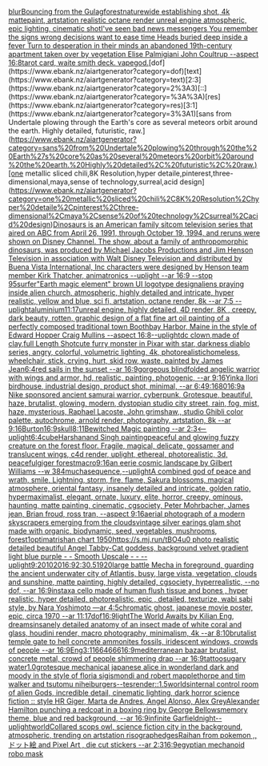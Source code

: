 [blur](https://www.ebank.nz/aiartgenerator?category=blur)[Bouncing from the Gulag](https://www.ebank.nz/aiartgenerator?category=Bouncing%20from%20the%20Gulag)[forest](https://www.ebank.nz/aiartgenerator?category=forest)[nature](https://www.ebank.nz/aiartgenerator?category=nature)[wide establishing shot, 4k mattepaint, artstation  realistic octane render unreal engine atmospheric, epic lighting, cinematic shotI've seen bad news messengers  You remember the signs wrong decisions  want to ease time Heads buried deep inside a fever Turn to desperation in their minds an abandoned 19th-century apartment taken over by vegetation Elise Palmigiani John Coultrup --aspect 16:8](https://www.ebank.nz/aiartgenerator?category=wide%20establishing%20shot%2C%204k%20mattepaint%2C%20artstation%20%20realistic%20octane%20render%20unreal%20engine%20atmospheric%2C%20epic%20lighting%2C%20cinematic%20shotI%27ve%20seen%20bad%20news%20messengers%20%20You%20remember%20the%20signs%20wrong%20decisions%20%20want%20to%20ease%20time%20Heads%20buried%20deep%20inside%20a%20fever%20Turn%20to%20desperation%20in%20their%20minds%20an%20abandoned%2019th-century%20apartment%20taken%20over%20by%20vegetation%20Elise%20Palmigiani%20John%20Coultrup%20--aspect%2016%3A8)[tarot card, waite smith deck. vapegod.](https://www.ebank.nz/aiartgenerator?category=tarot%20card%2C%20waite%20smith%20deck.%20vapegod.)[dof](https://www.ebank.nz/aiartgenerator?category=dof)[text](https://www.ebank.nz/aiartgenerator?category=text)[2:3](https://www.ebank.nz/aiartgenerator?category=2%3A3)[::](https://www.ebank.nz/aiartgenerator?category=%3A%3A)[res](https://www.ebank.nz/aiartgenerator?category=res)[3:1](https://www.ebank.nz/aiartgenerator?category=3%3A1)[sans from Undertale plowing through the Earth's core as several meteors orbit around the earth. Highly detailed, futuristic, raw.](https://www.ebank.nz/aiartgenerator?category=sans%20from%20Undertale%20plowing%20through%20the%20Earth%27s%20core%20as%20several%20meteors%20orbit%20around%20the%20earth.%20Highly%20detailed%2C%20futuristic%2C%20raw.)[one metallic sliced chili,8K Resolution,hyper detaile,pinterest,three-dimensional,maya,sense of technology,surreal,acid design](https://www.ebank.nz/aiartgenerator?category=one%20metallic%20sliced%20chili%2C8K%20Resolution%2Chyper%20detaile%2Cpinterest%2Cthree-dimensional%2Cmaya%2Csense%20of%20technology%2Csurreal%2Cacid%20design)[](https://www.ebank.nz/aiartgenerator?category=)[Dinosaurs is an American family sitcom television series that aired on ABC from April 26, 1991, through October 19, 1994, and reruns were shown on Disney Channel. The show, about a family of anthropomorphic dinosaurs, was produced by Michael Jacobs Productions and Jim Henson Television in association with Walt Disney Television and distributed by Buena Vista International, Inc characters were designed by Henson team member Kirk Thatcher, animatronics --uplight --ar 16:9 --stop 95](https://www.ebank.nz/aiartgenerator?category=Dinosaurs%20is%20an%20American%20family%20sitcom%20television%20series%20that%20aired%20on%20ABC%20from%20April%2026%2C%201991%2C%20through%20October%2019%2C%201994%2C%20and%20reruns%20were%20shown%20on%20Disney%20Channel.%20The%20show%2C%20about%20a%20family%20of%20anthropomorphic%20dinosaurs%2C%20was%20produced%20by%20Michael%20Jacobs%20Productions%20and%20Jim%20Henson%20Television%20in%20association%20with%20Walt%20Disney%20Television%20and%20distributed%20by%20Buena%20Vista%20International%2C%20Inc%20characters%20were%20designed%20by%20Henson%20team%20member%20Kirk%20Thatcher%2C%20animatronics%20--uplight%20--ar%2016%3A9%20--stop%2095)[surfer](https://www.ebank.nz/aiartgenerator?category=surfer)["Earth magic element" brown UI logotype design](https://www.ebank.nz/aiartgenerator?category=%22Earth%20magic%20element%22%20brown%20UI%20logotype%20design)[aliens praying inside alien church, atmospheric, highly detailed and intricate, hyper realistic, yellow and blue, sci fi, artstation, octane render, 8k --ar 7:5 --uplight](https://www.ebank.nz/aiartgenerator?category=aliens%20praying%20inside%20alien%20church%2C%20atmospheric%2C%20highly%20detailed%20and%20intricate%2C%20hyper%20realistic%2C%20yellow%20and%20blue%2C%20sci%20fi%2C%20artstation%2C%20octane%20render%2C%208k%20--ar%207%3A5%20--uplight)[aluminium](https://www.ebank.nz/aiartgenerator?category=aluminium)[11:17](https://www.ebank.nz/aiartgenerator?category=11%3A17)[unreal engine, highly detailed, 4D render, 8K , creepy, dark beauty, rotten, graphic design of a flat fine art oil painting of a perfectly composed traditional town Boothbay Harbor, Maine in the style of Edward Hopper Craig Mullins --aspect 16:8](https://www.ebank.nz/aiartgenerator?category=unreal%20engine%2C%20highly%20detailed%2C%204D%20render%2C%208K%20%2C%20creepy%2C%20dark%20beauty%2C%20rotten%2C%20graphic%20design%20of%20a%20flat%20fine%20art%20oil%20painting%20of%20a%20perfectly%20composed%20traditional%20town%20Boothbay%20Harbor%2C%20Maine%20in%20the%20style%20of%20Edward%20Hopper%20Craig%20Mullins%20--aspect%2016%3A8)[--uplight](https://www.ebank.nz/aiartgenerator?category=--uplight)[dc clown,made of clay,full Length Shot](https://www.ebank.nz/aiartgenerator?category=dc%20clown%2Cmade%20of%20clay%2Cfull%20Length%20Shot)[cute furry monster in Pixar with star, darkness diablo series, angry, colorful, volumetric lighting, 4k, photorealistic](https://www.ebank.nz/aiartgenerator?category=cute%20furry%20monster%20in%20Pixar%20with%20star%2C%20darkness%20diablo%20series%2C%20angry%2C%20colorful%2C%20volumetric%20lighting%2C%204k%2C%20photorealistic)[homeless, wheelchair, stick, crying, hurt, skid row, waste, painted by James Jean](https://www.ebank.nz/aiartgenerator?category=homeless%2C%20wheelchair%2C%20stick%2C%20crying%2C%20hurt%2C%20skid%20row%2C%20waste%2C%20painted%20by%20James%20Jean)[6:4](https://www.ebank.nz/aiartgenerator?category=6%3A4)[red sails in the sunset --ar 16:9](https://www.ebank.nz/aiartgenerator?category=red%20sails%20in%20the%20sunset%20--ar%2016%3A9)[gorgeous blindfolded angelic warrior with wings and armor, hd, realistic, painting, photogenic, --ar 9:16](https://www.ebank.nz/aiartgenerator?category=gorgeous%20blindfolded%20angelic%20warrior%20with%20wings%20and%20armor%2C%20hd%2C%20realistic%2C%20painting%2C%20photogenic%2C%20--ar%209%3A16)[Yinka Ilori birdhouse, industrial design, product shot, minimal, --ar 6:4](https://www.ebank.nz/aiartgenerator?category=Yinka%20Ilori%20birdhouse%2C%20industrial%20design%2C%20product%20shot%2C%20minimal%2C%20--ar%206%3A4)[9:16](https://www.ebank.nz/aiartgenerator?category=9%3A16)[80](https://www.ebank.nz/aiartgenerator?category=80)[16:9](https://www.ebank.nz/aiartgenerator?category=16%3A9)[a Nike sponsored ancient samurai warrior, cyberpunk, Grotesque, beautiful, haze, brutalist, glowing, modern, dystopian studio city street, rain, fog, mist, haze, mysterious, Raphael Lacoste, John grimshaw,, studio Ghibli color palette, autochrome, arnold render, photography, artstation, 8k --ar 9:16](https://www.ebank.nz/aiartgenerator?category=a%20Nike%20sponsored%20ancient%20samurai%20warrior%2C%20cyberpunk%2C%20Grotesque%2C%20beautiful%2C%20haze%2C%20brutalist%2C%20glowing%2C%20modern%2C%20dystopian%20studio%20city%20street%2C%20rain%2C%20fog%2C%20mist%2C%20haze%2C%20mysterious%2C%20Raphael%20Lacoste%2C%20John%20grimshaw%2C%2C%20studio%20Ghibli%20color%20palette%2C%20autochrome%2C%20arnold%20render%2C%20photography%2C%20artstation%2C%208k%20--ar%209%3A16)[Burton](https://www.ebank.nz/aiartgenerator?category=Burton)[16:9](https://www.ebank.nz/aiartgenerator?category=16%3A9)[skull](https://www.ebank.nz/aiartgenerator?category=skull)[8:11](https://www.ebank.nz/aiartgenerator?category=8%3A11)[Bewitched Magic painting --ar 2:3](https://www.ebank.nz/aiartgenerator?category=Bewitched%20Magic%20painting%20--ar%202%3A3)[<--uplight](https://www.ebank.nz/aiartgenerator?category=%3C--uplight)[6:4](https://www.ebank.nz/aiartgenerator?category=6%3A4)[cube](https://www.ebank.nz/aiartgenerator?category=cube)[Harshanand Singh painting](https://www.ebank.nz/aiartgenerator?category=Harshanand%20Singh%20painting)[peaceful and glowing fuzzy creature on the forest floor. Fragile, magical, delicate, gossamer and translucent wings, c4d render, uplight, ethereal, photorealistic, 3d, peaceful](https://www.ebank.nz/aiartgenerator?category=peaceful%20and%20glowing%20fuzzy%20creature%20on%20the%20forest%20floor.%20Fragile%2C%20magical%2C%20delicate%2C%20gossamer%20and%20translucent%20wings%2C%20c4d%20render%2C%20uplight%2C%20ethereal%2C%20photorealistic%2C%203d%2C%20peaceful)[giger forest](https://www.ebank.nz/aiartgenerator?category=giger%20forest)[macro](https://www.ebank.nz/aiartgenerator?category=macro)[9:16](https://www.ebank.nz/aiartgenerator?category=9%3A16)[an eerie cosmic landscape by Gilbert Williams --w 384](https://www.ebank.nz/aiartgenerator?category=an%20eerie%20cosmic%20landscape%20by%20Gilbert%20Williams%20--w%20384)[mucha](https://www.ebank.nz/aiartgenerator?category=mucha)[sequence,](https://www.ebank.nz/aiartgenerator?category=sequence%2C)[--uplight](https://www.ebank.nz/aiartgenerator?category=--uplight)[A combined god of peace and wrath, smile, Lightning, storm, fire, flame, Sakura blossoms, magical atmosphere, oriental fantasy, insanely detailed and intricate, golden ratio, hypermaximalist, elegant, ornate, luxury, elite, horror, creepy, ominous, haunting, matte painting, cinematic, cgsociety, Peter Mohrbacher, James jean, Brian froud, ross tran, --aspect 9:16](https://www.ebank.nz/aiartgenerator?category=A%20combined%20god%20of%20peace%20and%20wrath%2C%20smile%2C%20Lightning%2C%20storm%2C%20fire%2C%20flame%2C%20Sakura%20blossoms%2C%20magical%20atmosphere%2C%20oriental%20fantasy%2C%20insanely%20detailed%20and%20intricate%2C%20golden%20ratio%2C%20hypermaximalist%2C%20elegant%2C%20ornate%2C%20luxury%2C%20elite%2C%20horror%2C%20creepy%2C%20ominous%2C%20haunting%2C%20matte%20painting%2C%20cinematic%2C%20cgsociety%2C%20Peter%20Mohrbacher%2C%20James%20jean%2C%20Brian%20froud%2C%20ross%20tran%2C%20--aspect%209%3A16)[aerial photograph of a modern skyscrapers emerging from the clouds](https://www.ebank.nz/aiartgenerator?category=aerial%20photograph%20of%20a%20modern%20skyscrapers%20emerging%20from%20the%20clouds)[vintage silver earings glam shot made with organic, biodynamic, seed, vegetables, mushrooms, forest](https://www.ebank.nz/aiartgenerator?category=vintage%20silver%20earings%20glam%20shot%20made%20with%20organic%2C%20biodynamic%2C%20seed%2C%20vegetables%2C%20mushrooms%2C%20forest)[1](https://www.ebank.nz/aiartgenerator?category=1)[optimatrishan chart 1950](https://www.ebank.nz/aiartgenerator?category=optimatrishan%20chart%201950)[https://s.mj.run/tBO4u0  photo realistic detailed beautiful Angel Tabby-Cat goddess, background velvet gradient light blue purple - - Smooth Upscale - - --uplight](https://www.ebank.nz/aiartgenerator?category=https%3A//s.mj.run/tBO4u0%20%20photo%20realistic%20detailed%20beautiful%20Angel%20Tabby-Cat%20goddess%2C%20background%20velvet%20gradient%20light%20blue%20purple%20-%20-%20Smooth%20Upscale%20-%20-%20--uplight)[9:20](https://www.ebank.nz/aiartgenerator?category=9%3A20)[1020](https://www.ebank.nz/aiartgenerator?category=1020)[16:9](https://www.ebank.nz/aiartgenerator?category=16%3A9)[](https://www.ebank.nz/aiartgenerator?category=)[2:3](https://www.ebank.nz/aiartgenerator?category=2%3A3)[0.5](https://www.ebank.nz/aiartgenerator?category=0.5)[1920](https://www.ebank.nz/aiartgenerator?category=1920)[large battle Mecha in foreground, guarding the ancient underwater city of Atlantis, busy, large vista, vegetation, clouds and sunshine, matte painting, highly detailed, cgsociety, hyperrealistic, --no dof, --ar 16:9](https://www.ebank.nz/aiartgenerator?category=large%20battle%20Mecha%20in%20foreground%2C%20guarding%20the%20ancient%20underwater%20city%20of%20Atlantis%2C%20busy%2C%20large%20vista%2C%20vegetation%2C%20clouds%20and%20sunshine%2C%20matte%20painting%2C%20highly%20detailed%2C%20cgsociety%2C%20hyperrealistic%2C%20--no%20dof%2C%20--ar%2016%3A9)[instax](https://www.ebank.nz/aiartgenerator?category=instax)[a cello made of human flush tissue and bones , hyper realistic, hyper detailed, photorealistic, epic , detailed, texturize, wabi sabi style, by  Nara Yoshimoto —ar 4:5](https://www.ebank.nz/aiartgenerator?category=a%20cello%20made%20of%20human%20flush%20tissue%20and%20bones%20%2C%20hyper%20realistic%2C%20hyper%20detailed%2C%20photorealistic%2C%20epic%20%2C%20detailed%2C%20texturize%2C%20wabi%20sabi%20style%2C%20by%20%20Nara%20Yoshimoto%20%E2%80%94ar%204%3A5)[chromatic ghost, japanese movie poster, epic, circa 1970 --ar 11:17](https://www.ebank.nz/aiartgenerator?category=chromatic%20ghost%2C%20japanese%20movie%20poster%2C%20epic%2C%20circa%201970%20--ar%2011%3A17)[dof](https://www.ebank.nz/aiartgenerator?category=dof)[16:9](https://www.ebank.nz/aiartgenerator?category=16%3A9)[light](https://www.ebank.nz/aiartgenerator?category=light)[The World Awaits by Kilian Eng, dreams](https://www.ebank.nz/aiartgenerator?category=The%20World%20Awaits%20by%20Kilian%20Eng%2C%20dreams)[insanely detailed  anatomy  of an insect  made of white  coral and glass, houdini render, macro photography,  minimalism, 4k --ar 8:10](https://www.ebank.nz/aiartgenerator?category=insanely%20detailed%20%20anatomy%20%20of%20an%20insect%20%20made%20of%20white%20%20coral%20and%20glass%2C%20houdini%20render%2C%20macro%20photography%2C%20%20minimalism%2C%204k%20--ar%208%3A10)[brutalist temple gate to hell concrete ammonites fossils, iridescent windows, crowds of people --ar 16:9](https://www.ebank.nz/aiartgenerator?category=brutalist%20temple%20gate%20to%20hell%20concrete%20ammonites%20fossils%2C%20iridescent%20windows%2C%20crowds%20of%20people%20--ar%2016%3A9)[Eng](https://www.ebank.nz/aiartgenerator?category=Eng)[3:1](https://www.ebank.nz/aiartgenerator?category=3%3A1)[1664](https://www.ebank.nz/aiartgenerator?category=1664)[666](https://www.ebank.nz/aiartgenerator?category=666)[16:9](https://www.ebank.nz/aiartgenerator?category=16%3A9)[mediterranean bazaar brutalist, concrete metal, crowd of people shimmering drap  --ar 16:9](https://www.ebank.nz/aiartgenerator?category=mediterranean%20bazaar%20brutalist%2C%20concrete%20metal%2C%20crowd%20of%20people%20shimmering%20drap%20%20--ar%2016%3A9)[tattoo](https://www.ebank.nz/aiartgenerator?category=tattoo)[sugary water](https://www.ebank.nz/aiartgenerator?category=sugary%20water)[1.0](https://www.ebank.nz/aiartgenerator?category=1.0)[grotesque mechanical japanese alice in wonderland dark and moody in the style of floria sigismondi and robert mapplethorpe and tim walker and tsutomu nihei](https://www.ebank.nz/aiartgenerator?category=grotesque%20mechanical%20japanese%20alice%20in%20wonderland%20dark%20and%20moody%20in%20the%20style%20of%20floria%20sigismondi%20and%20robert%20mapplethorpe%20and%20tim%20walker%20and%20tsutomu%20nihei)[burgers](https://www.ebank.nz/aiartgenerator?category=burgers)[--tes](https://www.ebank.nz/aiartgenerator?category=--tes)[render::1.5](https://www.ebank.nz/aiartgenerator?category=render%3A%3A1.5)[worlds](https://www.ebank.nz/aiartgenerator?category=worlds)[internal control room of alien Gods, incredible detail, cinematic lighting, dark horror science fiction :: style HR Giger, Marta de Andres, Angel Alonso, Alex Grey](https://www.ebank.nz/aiartgenerator?category=internal%20control%20room%20of%20alien%20Gods%2C%20incredible%20detail%2C%20cinematic%20lighting%2C%20dark%20horror%20science%20fiction%20%3A%3A%20style%20HR%20Giger%2C%20Marta%20de%20Andres%2C%20Angel%20Alonso%2C%20Alex%20Grey)[Alexander Hamilton punching a redcoat in a boxing ring by George Bellows](https://www.ebank.nz/aiartgenerator?category=Alexander%20Hamilton%20punching%20a%20redcoat%20in%20a%20boxing%20ring%20by%20George%20Bellows)[memory theme, blue and red background, --ar 16:9](https://www.ebank.nz/aiartgenerator?category=memory%20theme%2C%20blue%20and%20red%20background%2C%20--ar%2016%3A9)[infinite Garfield](https://www.ebank.nz/aiartgenerator?category=infinite%20Garfield)[night](https://www.ebank.nz/aiartgenerator?category=night)[--uplight](https://www.ebank.nz/aiartgenerator?category=--uplight)[world](https://www.ebank.nz/aiartgenerator?category=world)[Collared scops owl, science fiction city in the background, atmospheric, trending on artstation risograph](https://www.ebank.nz/aiartgenerator?category=Collared%20scops%20owl%2C%20science%20fiction%20city%20in%20the%20background%2C%20atmospheric%2C%20trending%20on%20artstation%20risograph)[edges](https://www.ebank.nz/aiartgenerator?category=edges)[Raihan from pokemon ,,ドット絵 and Pixel Art , die cut stickers --ar 2:3](https://www.ebank.nz/aiartgenerator?category=Raihan%20from%20pokemon%20%2C%2C%E3%83%89%E3%83%83%E3%83%88%E7%B5%B5%20and%20Pixel%20Art%20%2C%20die%20cut%20stickers%20--ar%202%3A3)[16:9](https://www.ebank.nz/aiartgenerator?category=16%3A9)[egyptian mechanoid robo mask](https://www.ebank.nz/aiartgenerator?category=egyptian%20mechanoid%20robo%20mask)